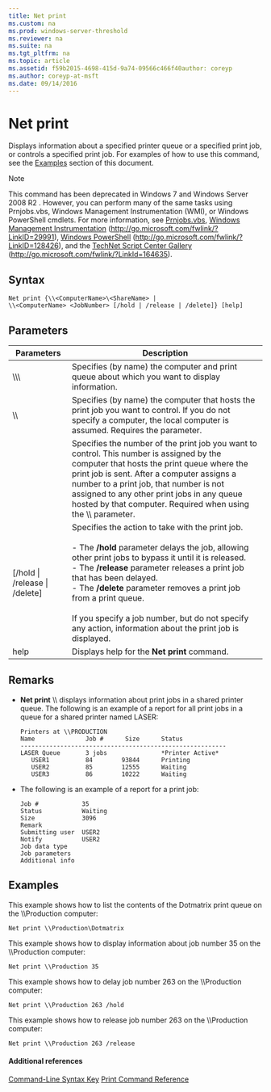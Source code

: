 ```yaml
---
title: Net print
ms.custom: na
ms.prod: windows-server-threshold
ms.reviewer: na
ms.suite: na
ms.tgt_pltfrm: na
ms.topic: article
ms.assetid: f59b2015-4698-415d-9a74-09566c466f40author: coreyp
ms.author: coreyp-at-msft
ms.date: 09/14/2016
---
```

# Net print
Displays information about a specified printer queue or a specified print job, or controls a specified print job.
For examples of how to use this command, see the [Examples](#BKMK_examples) section of this document.
> [!NOTE]
> This command has been deprecated in  Windows 7  and  Windows Server 2008 R2 . However, you can perform many of the same tasks using Prnjobs.vbs, Windows Management Instrumentation (WMI), or Windows PowerShell cmdlets. For more information, see [Prnjobs.vbs](Prnjobs.vbs.md), [Windows Management Instrumentation](http://go.microsoft.com/fwlink/?LinkID=29991) (http://go.microsoft.com/fwlink/?LinkID=29991), [Windows PowerShell](http://go.microsoft.com/fwlink/?LinkID=128426) (http://go.microsoft.com/fwlink/?LinkID=128426), and the [TechNet Script Center Gallery](http://go.microsoft.com/fwlink/?LinkId=164635) (http://go.microsoft.com/fwlink/?LinkId=164635).
## Syntax
```
Net print {\\<ComputerName>\<ShareName> | 
\\<ComputerName> <JobNumber> [/hold | /release | /delete]} [help]
```
## Parameters
|Parameters|Description|
|--------------|---------------|
|\\\\<ComputerName>\\<ShareName>|Specifies (by name) the computer and print queue about which you want to display information.|
|\\\\<ComputerName>|Specifies (by name) the computer that hosts the print job you want to control. If you do not specify a computer, the local computer is assumed. Requires the <JobNumber> parameter.|
|<JobNumber>|Specifies the number of the print job you want to control. This number is assigned by the computer that hosts the print queue where the print job is sent. After a computer assigns a number to a print job, that number is not assigned to any other print jobs in any queue hosted by that computer. Required when using the \\\\<ComputerName> parameter.|
|[/hold &#124; /release &#124; /delete]|Specifies the action to take with the print job.<br /><br />-   The **/hold** parameter delays the job, allowing other print jobs to bypass it until it is released.<br />-   The **/release** parameter releases a print job that has been delayed.<br />-   The **/delete** parameter removes a print job from a print queue.<br /><br />If you specify a job number, but do not specify any action, information about the print job is displayed.|
|help|Displays help for the **Net print** command.|
## Remarks
-   **Net print** \\\\<ComputerName> displays information about print jobs in a shared printer queue. The following is an example of a report for all print jobs in a queue for a shared printer named LASER:
    ```
    Printers at \\PRODUCTION
    Name              Job #      Size      Status
    ---------------------------------------------------------
    LASER Queue       3 jobs               *Printer Active*
       USER1          84        93844      Printing
       USER2          85        12555      Waiting
       USER3          86        10222      Waiting
    ```
-   The following is an example of a report for a print job:
    ```
    Job #            35
    Status           Waiting
    Size             3096
    Remark
    Submitting user  USER2
    Notify           USER2
    Job data type
    Job parameters
    Additional info
    ```
## <a name="BKMK_examples"></a>Examples
This example shows how to list the contents of the Dotmatrix print queue on the \\\Production computer:
```
Net print \\Production\Dotmatrix 
```
This example shows how to display information about job number 35 on the \\\Production computer:
```
Net print \\Production 35 
```
This example shows how to delay job number 263 on the \\\Production computer:
```
Net print \\Production 263 /hold 
```
This example shows how to release job number 263 on the \\\Production computer:
```
Net print \\Production 263 /release 
```
#### Additional references
[Command-Line Syntax Key](Command-Line-Syntax-Key.md)
[Print Command Reference](Print-Command-Reference.md)
